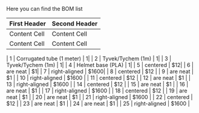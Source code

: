 Here you can find the BOM list

| First Header  | Second Header |
| ------------- | ------------- |
| Content Cell  | Content Cell  |
| Content Cell  | Content Cell  |


| 1  | Corrugated tube (1 meter) |         1|
| 2  | Tyvek/Tychem (1m)         |         1|
| 3  | Tyvek/Tychem (1m)         |         1|
| 4  | Helmet base (PLA)         |         1|
| 5  | centered                  |       $12|
| 6  | are neat                  |        $1|
| 7  | right-aligned             |     $1600|
| 8  | centered                  |       $12 |
| 9  | are neat                  |        $1 |
| 10 | right-aligned             |     $1600 |
| 11 | centered                  |       $12 |
| 12 | are neat                  |        $1 |
| 13 | right-aligned             |     $1600 |
| 14 | centered                  |       $12 |
| 15 | are neat                  |        $1 |
| 16 | are neat                  |        $1 |
| 17 | right-aligned             |     $1600 |
| 18 | centered                  |       $12 |
| 19 | are neat                  |        $1 |
| 20 | are neat                  |        $1 |
| 21 | right-aligned             |     $1600 |
| 22 | centered                  |       $12 |
| 23 | are neat                  |        $1 |
| 24 | are neat                  |        $1 |
| 25 | right-aligned             |     $1600 |

